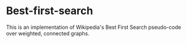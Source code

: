 # Best-first-search
This is an implementation of Wikipedia's Best First Search pseudo-code over weighted, connected graphs.
